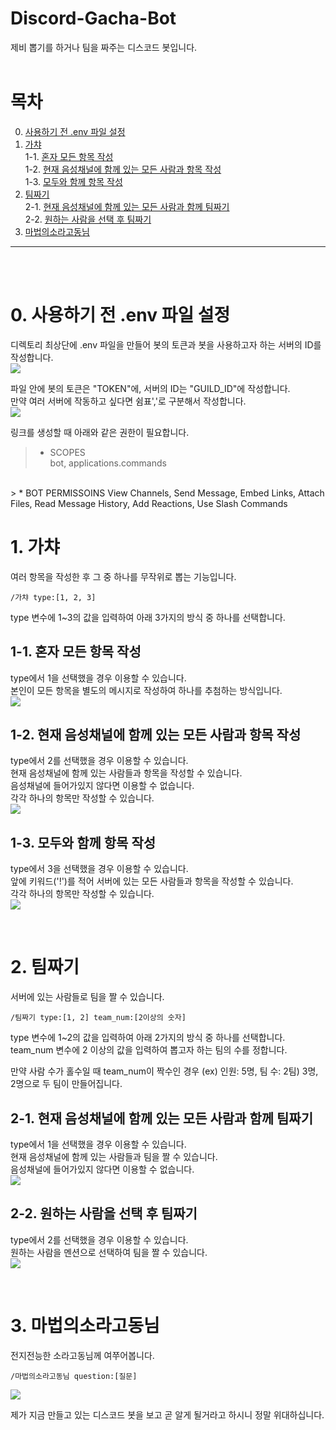 # Discord-Gacha-Bot
 
제비 뽑기를 하거나 팀을 짜주는 디스코드 봇입니다.  
<br>

# 목차
0. [사용하기 전 .env 파일 설정](#0-사용하기-전-env-파일-설정)  
1. [가챠](#1-가챠)  
    1-1. [혼자 모든 항목 작성](#1-1-혼자-모든-항목-작성)  
    1-2. [현재 음성채널에 함께 있는 모든 사람과 항목 작성](#1-2-현재-음성채널에-함께-있는-모든-사람과-항목-작성)  
    1-3. [모두와 함께 항목 작성](#1-3-모두와-함께-항목-작성)  
2. [팀짜기](#2-팀짜기)  
    2-1. [현재 음성채널에 함께 있는 모든 사람과 함께 팀짜기](#2-1-현재-음성채널에-함께-있는-모든-사람과-함께-팀짜기)  
    2-2. [원하는 사람을 선택 후 팀짜기](#2-2-원하는-사람을-선택-후-팀짜기)  
3. [마법의소라고동님](#3-마법의소라고동님)


--- 

<br>
<br>

# 0. 사용하기 전 .env 파일 설정
디렉토리 최상단에 .env 파일을 만들어 봇의 토큰과 봇을 사용하고자 하는 서버의 ID를 작성합니다.  
<img src="https://drive.google.com/uc?export=view&id=1XG1b3gTAVnsz09cgysHjoQ3KltGZtP0T">
  
파일 안에 봇의 토큰은 "TOKEN"에, 서버의 ID는 "GUILD_ID"에 작성합니다.  
만약 여러 서버에 작동하고 싶다면 쉼표','로 구분해서 작성합니다.  
<img src="https://drive.google.com/uc?export=view&id=1XOpHx6nmn55yZBwdh_5q77jrqI3D4CiS">

링크를 생성할 때 아래와 같은 권한이 필요합니다.  
> * SCOPES  
bot, applications.commands  
<br>
> * BOT PERMISSOINS  
View Channels, Send Message, Embed Links, Attach Files,  
Read Message History, Add Reactions, Use Slash Commands  

<br>

# 1. 가챠
여러 항목을 작성한 후 그 중 하나를 무작위로 뽑는 기능입니다.  
```
/가챠 type:[1, 2, 3]
```
type 변수에 1~3의 값을 입력하여 아래 3가지의 방식 중 하나를 선택합니다.  


## 1-1. 혼자 모든 항목 작성   
type에서 1을 선택했을 경우 이용할 수 있습니다.  
본인이 모든 항목을 별도의 메시지로 작성하여 하나를 추첨하는 방식입니다.  
<img src="https://drive.google.com/uc?export=view&id=1WvqHANrMTjkOWiaSYk9Poyyh5IK0MLyN">  


## 1-2. 현재 음성채널에 함께 있는 모든 사람과 항목 작성  
type에서 2를 선택했을 경우 이용할 수 있습니다.  
현재 음성채널에 함께 있는 사람들과 항목을 작성할 수 있습니다.  
음성채널에 들어가있지 않다면 이용할 수 없습니다.  
각각 하나의 항목만 작성할 수 있습니다.  
<img src="https://drive.google.com/uc?export=view&id=1WsLmdwmvXcqpaqG9wi4qyzzvQA57q_ro">


## 1-3. 모두와 함께 항목 작성
type에서 3을 선택했을 경우 이용할 수 있습니다.  
앞에 키워드('!')를 적어 서버에 있는 모든 사람들과 항목을 작성할 수 있습니다.  
각각 하나의 항목만 작성할 수 있습니다.  
<img src="https://drive.google.com/uc?export=view&id=1WuDdrjfzk8UYsJuYSyC_z9Ttm_cU7oHS">


<br>


# 2. 팀짜기  
서버에 있는 사람들로 팀을 짤 수 있습니다.  
```
/팀짜기 type:[1, 2] team_num:[2이상의 숫자]
```
type 변수에 1~2의 값을 입력하여 아래 2가지의 방식 중 하나를 선택합니다.  
team_num 변수에 2 이상의 값을 입력하여 뽑고자 하는 팀의 수를 정합니다.  

만약 사람 수가 홀수일 때 team_num이 짝수인 경우 (ex) 인원: 5명, 팀 수: 2팀) 3명, 2명으로 두 팀이 만들어집니다.  


## 2-1. 현재 음성채널에 함께 있는 모든 사람과 함께 팀짜기  
type에서 1을 선택했을 경우 이용할 수 있습니다.  
현재 음성채널에 함께 있는 사람들과 팀을 짤 수 있습니다.   
음성채널에 들어가있지 않다면 이용할 수 없습니다.  
<img src="https://drive.google.com/uc?export=view&id=1X7j4zHl1fUL4VAMLBVZ25i1iPPs5ZvCH">


## 2-2. 원하는 사람을 선택 후 팀짜기  
type에서 2를 선택했을 경우 이용할 수 있습니다.  
원하는 사람을 멘션으로 선택하여 팀을 짤 수 있습니다.  
<img src="https://drive.google.com/uc?export=view&id=1WtRhl9BQ7yZ1D5BmngYxKHWVU6kejx8i">

<br>


# 3. 마법의소라고동님
전지전능한 소라고동님께 여쭈어봅니다.  
```
/마법의소라고동님 question:[질문]
```
<img src="https://drive.google.com/uc?export=view&id=1X63aB2Z5M3vH0ciNKhTII8rymUpx0oxn">  

제가 지금 만들고 있는 디스코드 봇을 보고 곧 알게 될거라고 하시니 정말 위대하십니다.  
